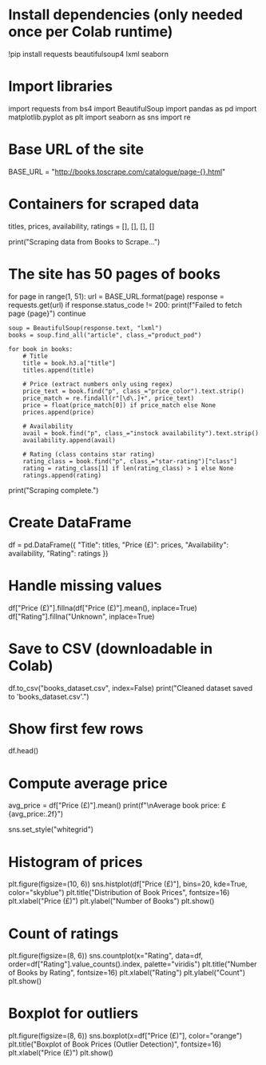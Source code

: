 # Install dependencies (only needed once per Colab runtime)
!pip install requests beautifulsoup4 lxml seaborn

# Import libraries
import requests
from bs4 import BeautifulSoup
import pandas as pd
import matplotlib.pyplot as plt
import seaborn as sns
import re

# Base URL of the site
BASE_URL = "http://books.toscrape.com/catalogue/page-{}.html"

# Containers for scraped data
titles, prices, availability, ratings = [], [], [], []

print("Scraping data from Books to Scrape...")

# The site has 50 pages of books
for page in range(1, 51):
    url = BASE_URL.format(page)
    response = requests.get(url)
    if response.status_code != 200:
        print(f"Failed to fetch page {page}")
        continue

    soup = BeautifulSoup(response.text, "lxml")
    books = soup.find_all("article", class_="product_pod")

    for book in books:
        # Title
        title = book.h3.a["title"]
        titles.append(title)

        # Price (extract numbers only using regex)
        price_text = book.find("p", class_="price_color").text.strip()
        price_match = re.findall(r"[\d\.]+", price_text)
        price = float(price_match[0]) if price_match else None
        prices.append(price)

        # Availability
        avail = book.find("p", class_="instock availability").text.strip()
        availability.append(avail)

        # Rating (class contains star rating)
        rating_class = book.find("p", class_="star-rating")["class"]
        rating = rating_class[1] if len(rating_class) > 1 else None
        ratings.append(rating)

print("Scraping complete.")

# Create DataFrame
df = pd.DataFrame({
    "Title": titles,
    "Price (£)": prices,
    "Availability": availability,
    "Rating": ratings
})

# Handle missing values
df["Price (£)"].fillna(df["Price (£)"].mean(), inplace=True)
df["Rating"].fillna("Unknown", inplace=True)

# Save to CSV (downloadable in Colab)
df.to_csv("books_dataset.csv", index=False)
print("Cleaned dataset saved to 'books_dataset.csv'.")

# Show first few rows
df.head()
# Compute average price
avg_price = df["Price (£)"].mean()
print(f"\nAverage book price: £{avg_price:.2f}")

sns.set_style("whitegrid")

# Histogram of prices
plt.figure(figsize=(10, 6))
sns.histplot(df["Price (£)"], bins=20, kde=True, color="skyblue")
plt.title("Distribution of Book Prices", fontsize=16)
plt.xlabel("Price (£)")
plt.ylabel("Number of Books")
plt.show()

# Count of ratings
plt.figure(figsize=(8, 6))
sns.countplot(x="Rating", data=df, order=df["Rating"].value_counts().index, palette="viridis")
plt.title("Number of Books by Rating", fontsize=16)
plt.xlabel("Rating")
plt.ylabel("Count")
plt.show()

# Boxplot for outliers
plt.figure(figsize=(8, 6))
sns.boxplot(x=df["Price (£)"], color="orange")
plt.title("Boxplot of Book Prices (Outlier Detection)", fontsize=16)
plt.xlabel("Price (£)")
plt.show()
